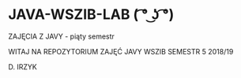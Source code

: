 # JAVA-WSZIB-LAB ( ͡° ͜ʖ ͡°)
ZAJĘCIA Z JAVY - piąty semestr

WITAJ NA REPOZYTORIUM ZAJĘĆ JAVY WSZIB SEMESTR 5 2018/19

D. IRZYK

